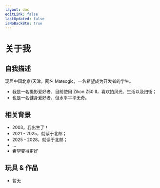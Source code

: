 ```yaml
---
layout: doc
editLink: false
lastUpdated: false
isNoBackBtn: true
---
```

# 关于我

## 自我描述

现居中国北京/天津，网名 Mateogic，一名希望成为开发者的学生。

- 我是一名摄影爱好者，目前使用 Zikon Z50 Ⅱ，喜欢拍风光、生活以及扫街；
- 也是一名健身爱好者，但水平平平无奇。

## 相关背景

- 2003，我出生了！
- 2021 - 2025，就读于北邮；
- 2025 - 2028，就读于北邮；
- ...
- 希望变得更好

## 玩具 & 作品

- 暂无
